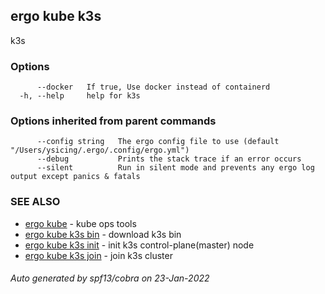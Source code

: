 ## ergo kube k3s

k3s

### Options

```
      --docker   If true, Use docker instead of containerd
  -h, --help     help for k3s
```

### Options inherited from parent commands

```
      --config string   The ergo config file to use (default "/Users/ysicing/.ergo/.config/ergo.yml")
      --debug           Prints the stack trace if an error occurs
      --silent          Run in silent mode and prevents any ergo log output except panics & fatals
```

### SEE ALSO

* [ergo kube](ergo_kube.md)	 - kube ops tools
* [ergo kube k3s bin](ergo_kube_k3s_bin.md)	 - download k3s bin
* [ergo kube k3s init](ergo_kube_k3s_init.md)	 - init k3s control-plane(master) node
* [ergo kube k3s join](ergo_kube_k3s_join.md)	 - join k3s cluster

###### Auto generated by spf13/cobra on 23-Jan-2022
